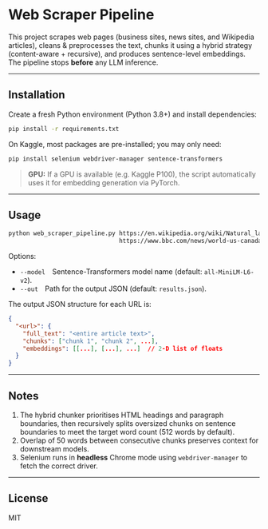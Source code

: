 # Web Scraper Pipeline

This project scrapes web pages (business sites, news sites, and Wikipedia articles), cleans & preprocesses the text, chunks it using a hybrid strategy (content-aware + recursive), and produces sentence-level embeddings. The pipeline stops **before** any LLM inference.

---

## Installation

Create a fresh Python environment (Python 3.8+) and install dependencies:

```bash
pip install -r requirements.txt
```

On Kaggle, most packages are pre-installed; you may only need:

```bash
pip install selenium webdriver-manager sentence-transformers
```

> **GPU:** If a GPU is available (e.g. Kaggle P100), the script automatically uses it for embedding generation via PyTorch.

---

## Usage

```bash
python web_scraper_pipeline.py https://en.wikipedia.org/wiki/Natural_language_processing \
                               https://www.bbc.com/news/world-us-canada-66578299
```

Options:

* `--model` Sentence-Transformers model name (default: `all-MiniLM-L6-v2`).
* `--out` Path for the output JSON (default: `results.json`).

The output JSON structure for each URL is:

```json
{
  "<url>": {
    "full_text": "<entire article text>",
    "chunks": ["chunk 1", "chunk 2", ...],
    "embeddings": [[...], [...], ...]  // 2-D list of floats
  }
}
```

---

## Notes

1. The hybrid chunker prioritises HTML headings and paragraph boundaries, then recursively splits oversized chunks on sentence boundaries to meet the target word count (512 words by default).
2. Overlap of 50 words between consecutive chunks preserves context for downstream models.
3. Selenium runs in **headless** Chrome mode using `webdriver-manager` to fetch the correct driver.

---

## License

MIT